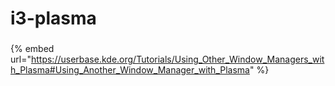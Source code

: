 # i3-plasma

###

{% embed url="https://userbase.kde.org/Tutorials/Using_Other_Window_Managers_with_Plasma#Using_Another_Window_Manager_with_Plasma" %}



